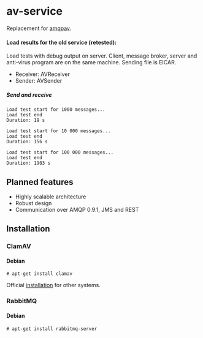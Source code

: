 # av-service

Replacement for [amqpav](https://github.com/dvoraka/amqpav).

#### Load results for the old service (retested):

Load tests with debug output on server. Client, message broker, server and anti-virus program are on the same machine. Sending file is EICAR.

* Receiver: AVReceiver
* Sender: AVSender

##### Send and receive
```
Load test start for 1000 messages...
Load test end
Duration: 19 s
```
```
Load test start for 10 000 messages...
Load test end
Duration: 156 s
```
```
Load test start for 100 000 messages...
Load test end
Duration: 1903 s
```

## Planned features
* Highly scalable architecture
* Robust design
* Communication over AMQP 0.9.1, JMS and REST

## Installation
### ClamAV
#### Debian
```
# apt-get install clamav
```
Official [installation](http://www.clamav.net/documents/installing-clamav) for other systems.

### RabbitMQ
#### Debian
```
# apt-get install rabbitmq-server
```
